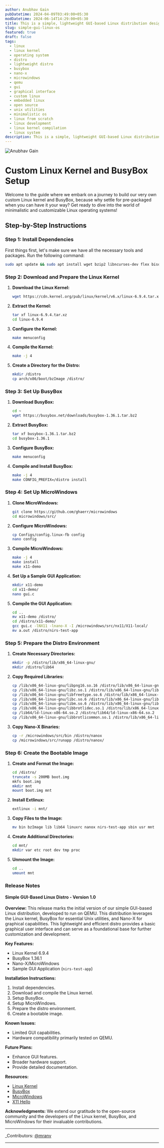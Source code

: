 ```yaml
---
author: Anubhav Gain
pubDatetime: 2024-04-09T03:49:00+05:30
modDatetime: 2024-06-14T14:29:00+05:30
title: This is a simple, lightweight GUI-based Linux distribution designed to run on QEMU.
slug: simple-gui-linux-os
featured: true
draft: false
tags:
  - linux
  - linux kernel
  - operating system
  - distro
  - lightweight distro
  - busybox
  - nano-x
  - microwindows
  - qemu
  - gui
  - graphical interface
  - custom linux
  - embedded linux
  - open source
  - unix utilities
  - minimalistic os
  - linux from scratch
  - linux development
  - linux kernel compilation
  - linux system
description: This is a simple, lightweight GUI-based Linux distribution designed to run on QEMU.
---
```


<img src="\assets\blog-images\simplelinuxgui.png" class="sm:w-1/2 mx-auto" alt="Anubhav Gain">

# Custom Linux Kernel and BusyBox Setup

Welcome to the guide where we embark on a journey to build our very own custom Linux kernel and BusyBox, because why settle for pre-packaged when you can have it your way? Get ready to dive into the world of minimalistic and customizable Linux operating systems!

## Step-by-Step Instructions

### Step 1: Install Dependencies

First things first, let's make sure we have all the necessary tools and packages. Run the following command:

```sh
sudo apt update && sudo apt install wget bzip2 libncurses-dev flex bison bc libelf-dev libssl-dev xz-utils autoconf gcc make libtool git vim libpng-dev libfreetype-dev g++ extlinux nano
```

### Step 2: Download and Prepare the Linux Kernel

1. **Download the Linux Kernel:**

   ```sh
   wget https://cdn.kernel.org/pub/linux/kernel/v6.x/linux-6.9.4.tar.xz
   ```

2. **Extract the Kernel:**

   ```sh
   tar xf linux-6.9.4.tar.xz
   cd linux-6.9.4
   ```

3. **Configure the Kernel:**

   ```sh
   make menuconfig
   ```

4. **Compile the Kernel:**

   ```sh
   make -j 4
   ```

5. **Create a Directory for the Distro:**
   ```sh
   mkdir /distro
   cp arch/x86/boot/bzImage /distro/
   ```

### Step 3: Set Up BusyBox

1. **Download BusyBox:**

   ```sh
   cd ~
   wget https://busybox.net/downloads/busybox-1.36.1.tar.bz2
   ```

2. **Extract BusyBox:**

   ```sh
   tar xf busybox-1.36.1.tar.bz2
   cd busybox-1.36.1
   ```

3. **Configure BusyBox:**

   ```sh
   make menuconfig
   ```

4. **Compile and Install BusyBox:**
   ```sh
   make -j 4
   make CONFIG_PREFIX=/distro install
   ```

### Step 4: Set Up MicroWindows

1. **Clone MicroWindows:**

   ```sh
   git clone https://github.com/ghaerr/microwindows
   cd microwindows/src/
   ```

2. **Configure MicroWindows:**

   ```sh
   cp Configs/config.linux-fb config
   nano config
   ```

3. **Compile MicroWindows:**

   ```sh
   make -j 4
   make install
   make x11-demo
   ```

4. **Set Up a Sample GUI Application:**

   ```sh
   mkdir x11-demo
   cd x11-demo/
   nano gui.c
   ```

5. **Compile the GUI Application:**
   ```sh
   cd ..
   mv x11-demo /distro/
   cd /distro/x11-demo/
   gcc gui.c -lNX11 -lnano-X -I /microwindows/src/nx11/X11-local/
   mv a.out /distro/nirs-test-app
   ```

### Step 5: Prepare the Distro Environment

1. **Create Necessary Directories:**

   ```sh
   mkdir -p /distro/lib/x86_64-linux-gnu/
   mkdir /distro/lib64
   ```

2. **Copy Required Libraries:**

   ```sh
   cp /lib/x86_64-linux-gnu/libpng16.so.16 /distro/lib/x86_64-linux-gnu/libpng16.so.16
   cp /lib/x86_64-linux-gnu/libz.so.1 /distro/lib/x86_64-linux-gnu/libz.so.1
   cp /lib/x86_64-linux-gnu/libfreetype.so.6 /distro/lib/x86_64-linux-gnu/libfreetype.so.6
   cp /lib/x86_64-linux-gnu/libc.so.6 /distro/lib/x86_64-linux-gnu/libc.so.6
   cp /lib/x86_64-linux-gnu/libm.so.6 /distro/lib/x86_64-linux-gnu/libm.so.6
   cp /lib/x86_64-linux-gnu/libbrotlidec.so.1 /distro/lib/x86_64-linux-gnu/libbrotlidec.so.1
   cp /lib64/ld-linux-x86-64.so.2 /distro/lib64/ld-linux-x86-64.so.2
   cp /lib/x86_64-linux-gnu/libbrotlicommon.so.1 /distro/lib/x86_64-linux-gnu/libbrotlicommon.so.1
   ```

3. **Copy Nano-X Binaries:**
   ```sh
   cp -r /microwindows/src/bin /distro/nanox
   cp /microwindows/src/runapp /distro/nanox/
   ```

### Step 6: Create the Bootable Image

1. **Create and Format the Image:**

   ```sh
   cd /distro/
   truncate -s 200MB boot.img
   mkfs boot.img
   mkdir mnt
   mount boot.img mnt
   ```

2. **Install Extlinux:**

   ```sh
   extlinux -i mnt/
   ```

3. **Copy Files to the Image:**

   ```sh
   mv bin bzImage lib lib64 linuxrc nanox nirs-test-app sbin usr mnt
   ```

4. **Create Additional Directories:**

   ```sh
   cd mnt/
   mkdir var etc root dev tmp proc
   ```

5. **Unmount the Image:**
   ```sh
   cd ..
   umount mnt
   ```

### Release Notes

#### Simple GUI-Based Linux Distro - Version 1.0

**Overview:**
This release marks the initial version of our simple GUI-based Linux distribution, developed to run on QEMU. This distribution leverages the Linux kernel, BusyBox for essential Unix utilities, and Nano-X for graphical capabilities. This lightweight and efficient distro provides a basic graphical user interface and can serve as a foundational base for further customization and development.

**Key Features:**

- Linux Kernel 6.9.4
- BusyBox 1.36.1
- Nano-X/MicroWindows
- Sample GUI Application (`nirs-test-app`)

**Installation Instructions:**

1. Install dependencies.
2. Download and compile the Linux kernel.
3. Setup BusyBox.
4. Setup MicroWindows.
5. Prepare the distro environment.
6. Create a bootable image.

**Known Issues:**

- Limited GUI capabilities.
- Hardware compatibility primarily tested on QEMU.

**Future Plans:**

- Enhance GUI features.
- Broader hardware support.
- Provide detailed documentation.

**Resources:**

- [Linux Kernel](https://www.kernel.org/)
- [BusyBox](https://busybox.net/)
- [MicroWindows](https://github.com/ghaerr/microwindows)
- [X11 Hello](https://gist.github.com/nir9/098d83c7...)

**Acknowledgments:**
We extend our gratitude to the open-source community and the developers of the Linux kernel, BusyBox, and MicroWindows for their invaluable contributions.

---

\_Contributors: [@mranv](https://github.com/mranv)

---
